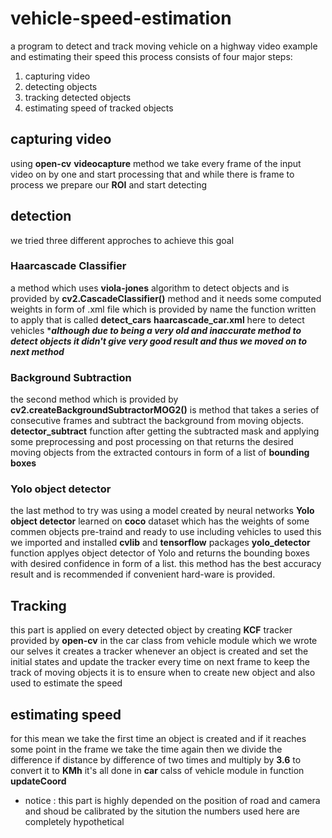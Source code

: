 # vehicle-speed-estimation
a program to detect and track moving vehicle on a highway video example and estimating their speed
this process consists of four major steps:
1. capturing video
2. detecting objects
3. tracking detected objects
4. estimating speed of tracked objects
## capturing video
using **open-cv** **videocapture** method we take every frame of the input video on by one and start processing that and while there is frame to process we prepare our **ROI**
and start detecting
## detection
we tried three different approches to achieve this goal
### Haarcascade Classifier
a method which uses **viola-jones** algorithm to detect objects and is provided by **cv2.CascadeClassifier()** method and it needs some computed weights in form of .xml file which is
provided by name the function written to apply that is called **detect_cars**  **haarcascade_car.xml** here to detect vehicles ****although due to being a very old and inaccurate method to detect objects it didn't give very good result and thus
we moved on to next method***
### Background Subtraction
the second method which is provided by **cv2.createBackgroundSubtractorMOG2()** is method that takes a series of consecutive frames and subtract the background from moving objects.
**detector_subtract** function after getting the subtracted mask and applying some preprocessing and post processing on that returns the desired moving objects from the extracted contours
in form of a list of **bounding boxes**
### Yolo object detector
the last method to try was using a model created by neural networks **Yolo object detector** learned on **coco** dataset which has the weights of some commen objects pre-traind and ready
to use including vehicles to used this we imported and installed **cvlib** and **tensorflow** packages **yolo_detector** function applyes object detector of Yolo and returns the bounding boxes
with desired confidence in form of a list. this method has the best accuracy result and is recommended if convenient hard-ware is provided.
## Tracking
this part is applied on every detected object by creating **KCF** tracker provided by **open-cv** in the car class from vehicle module which we wrote our selves
it creates a tracker whenever an object is created and set the initial states and update the tracker every time on next frame to keep the track of moving objects
it is to ensure when to create new object and also used to estimate the speed
## estimating speed
for this mean we take the first time an object is created and if it reaches some point in the frame we take the time again then we divide the difference if distance by difference of two times
and multiply by **3.6** to convert it to **KMh** it's all done in **car** calss of vehicle module in function **updateCoord**

* notice : this part is highly depended on the position of road and camera and shoud be calibrated by the sitution the numbers used here are completely hypothetical
